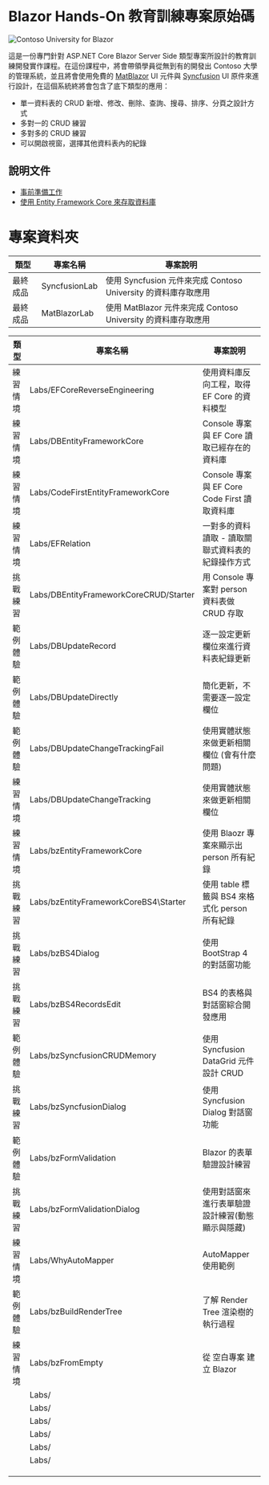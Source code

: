 # Blazor Hands-On 教育訓練專案原始碼

![Contoso University for Blazor](Docs/Images/BHOL990.png)

這是一份專門針對 ASP.NET Core Blazor Server Side 類型專案所設計的教育訓練開發實作課程。在這份課程中，將會帶領學員從無到有的開發出 Contoso 大學的管理系統，並且將會使用免費的 [MatBlazor](https://www.matblazor.com/) UI 元件與 [Syncfusion](https://www.syncfusion.com/blazor-components) UI 原件來進行設計，在這個系統終將會包含了底下類型的應用：

* 單一資料表的 CRUD 新增、修改、刪除、查詢、搜尋、排序、分頁之設計方式
* 多對一的 CRUD 練習
* 多對多的 CRUD 練習
* 可以開啟視窗，選擇其他資料表內的紀錄

## 說明文件

* [事前準備工作](Docs/chapter01.md)
* [使用 Entity Framework Core 來存取資料庫](Docs/chapter02.md)

# 專案資料夾

|類型|專案名稱|專案說明|
|-|-|-|
|最終成品|SyncfusionLab|使用 Syncfusion 元件來完成 Contoso University 的資料庫存取應用|
|最終成品|MatBlazorLab|使用 MatBlazor 元件來完成 Contoso University 的資料庫存取應用|


|類型|專案名稱|專案說明|
|-|-|-|
|練習情境|Labs/EFCoreReverseEngineering|使用資料庫反向工程，取得 EF Core 的資料模型|
|練習情境|Labs/DBEntityFrameworkCore|Console 專案與 EF Core 讀取已經存在的資料庫|
|練習情境|Labs/CodeFirstEntityFrameworkCore|Console 專案與 EF Core Code First 讀取資料庫|
|練習情境|Labs/EFRelation|一對多的資料讀取 - 讀取關聯式資料表的紀錄操作方式|
|挑戰練習|Labs/DBEntityFrameworkCoreCRUD/Starter|用 Console 專案對 person 資料表做 CRUD 存取|
|範例體驗|Labs/DBUpdateRecord|逐一設定更新欄位來進行資料表紀錄更新|
|範例體驗|Labs/DBUpdateDirectly|簡化更新，不需要逐一設定欄位|
|範例體驗|Labs/DBUpdateChangeTrackingFail|使用實體狀態來做更新相關欄位 (會有什麼問題)|
|練習情境|Labs/DBUpdateChangeTracking|使用實體狀態來做更新相關欄位|
|練習情境|Labs/bzEntityFrameworkCore|使用 Blaozr 專案來顯示出 person 所有紀錄|
|挑戰練習|Labs/bzEntityFrameworkCoreBS4\Starter|使用 table 標籤與 BS4 來格式化 person 所有紀錄|
|挑戰練習|Labs/bzBS4Dialog|使用 BootStrap 4 的對話窗功能|
|挑戰練習|Labs/bzBS4RecordsEdit|BS4 的表格與對話窗綜合開發應用|
|範例體驗|Labs/bzSyncfusionCRUDMemory|使用 Syncfusion DataGrid 元件設計 CRUD|
|挑戰練習|Labs/bzSyncfusionDialog|使用 Syncfusion Dialog 對話窗功能|
|範例體驗|Labs/bzFormValidation|Blazor 的表單驗證設計練習|
|挑戰練習|Labs/bzFormValidationDialog|使用對話窗來進行表單驗證設計練習(動態顯示與隱藏)|
|練習情境|Labs/WhyAutoMapper|AutoMapper 使用範例|
|範例體驗|Labs/bzBuildRenderTree|了解 Render Tree 渲染樹的執行過程 |
|練習情境|Labs/bzFromEmpty|從 空白專案 建立 Blazor|
||Labs/||
||Labs/||
||Labs/||
||Labs/||
||Labs/||
||Labs/||
||||
||||
||||


